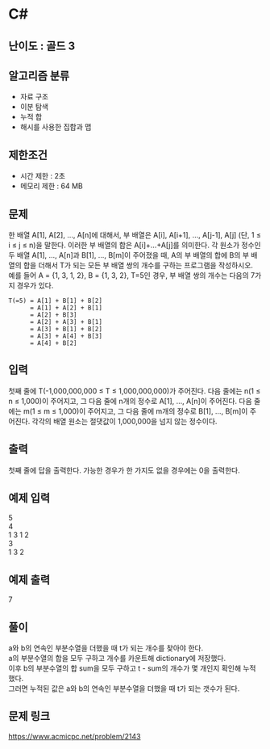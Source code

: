 # C#

## 난이도 : 골드 3

## 알고리즘 분류
  - 자료 구조
  - 이분 탐색
  - 누적 합
  - 해시를 사용한 집합과 맵

## 제한조건
  - 시간 제한 : 2초
  - 메모리 제한 : 64 MB

## 문제
한 배열 A[1], A[2], …, A[n]에 대해서, 부 배열은 A[i], A[i+1], …, A[j-1], A[j] (단, 1 ≤ i ≤ j ≤ n)을 말한다. 이러한 부 배열의 합은 A[i]+…+A[j]를 의미한다. 각 원소가 정수인 두 배열 A[1], …, A[n]과 B[1], …, B[m]이 주어졌을 때, A의 부 배열의 합에 B의 부 배열의 합을 더해서 T가 되는 모든 부 배열 쌍의 개수를 구하는 프로그램을 작성하시오.<br/>
예를 들어 A = {1, 3, 1, 2}, B = {1, 3, 2}, T=5인 경우, 부 배열 쌍의 개수는 다음의 7가지 경우가 있다.<br/>

	T(=5) = A[1] + B[1] + B[2]
	      = A[1] + A[2] + B[1]
	      = A[2] + B[3]
	      = A[2] + A[3] + B[1]
	      = A[3] + B[1] + B[2]
	      = A[3] + A[4] + B[3]
	      = A[4] + B[2]


## 입력
첫째 줄에 T(-1,000,000,000 ≤ T ≤ 1,000,000,000)가 주어진다. 다음 줄에는 n(1 ≤ n ≤ 1,000)이 주어지고, 그 다음 줄에 n개의 정수로 A[1], …, A[n]이 주어진다. 다음 줄에는 m(1 ≤ m ≤ 1,000)이 주어지고, 그 다음 줄에 m개의 정수로 B[1], …, B[m]이 주어진다. 각각의 배열 원소는 절댓값이 1,000,000을 넘지 않는 정수이다.<br/>


## 출력
첫째 줄에 답을 출력한다. 가능한 경우가 한 가지도 없을 경우에는 0을 출력한다.<br/>


## 예제 입력
5<br/>
4<br/>
1 3 1 2<br/>
3<br/>
1 3 2<br/>


## 예제 출력
7<br/>


## 풀이
a와 b의 연속인 부분수열을 더했을 때 t가 되는 개수를 찾아야 한다.<br/>
a의 부분수열의 합을 모두 구하고 개수를 카운트해 dictionary에 저장했다.<br/>
이후 b의 부분수열의 합 sum을 모두 구하고 t - sum의 개수가 몇 개인지 확인해 누적했다.<br/>
그러면 누적된 값은 a와 b의 연속인 부분수열을 더했을 때 t가 되는 갯수가 된다.


## 문제 링크
https://www.acmicpc.net/problem/2143